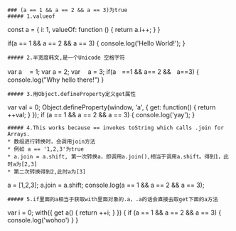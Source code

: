 ```
### (a == 1 && a == 2 && a == 3)为true
##### 1.valueof
```
const a = {
  i: 1,
  valueOf: function () {
    return a.i++;
  }
}

if(a == 1 && a == 2 && a == 3) {
  console.log('Hello World!');
}
```
##### 2.半宽度韩文,是一个Unicode 空格字符
```
var aﾠ = 1;
var a = 2;
var ﾠa = 3;
if(aﾠ==1 && a== 2 &&ﾠa==3) {
    console.log("Why hello there!")
}
```
##### 3.用Object.defineProperty定义get属性
```
var val = 0;
Object.defineProperty(window, 'a', {
  get: function() {
    return ++val;
  }
});
if (a == 1 && a == 2 && a == 3) {
  console.log('yay');
}
```
##### 4.This works because == invokes toString which calls .join for Arrays.
* 数组进行转换时，会调用join方法
* 例如 a == '1,2,3'为true
* a.join = a.shift, 第一次转换a，即调用a.join(),相当于调用a.shift。得到1，此时a为[2,3]
* 第二次转换得到2,此时a为[3]
```
a = [1,2,3];
a.join = a.shift;
console.log(a == 1 && a == 2 && a == 3);
```
##### 5.if里面的a相当于获取with里面对象的.a，.a的话会直接去取get下面的a方法
```
var i = 0;
with({
    get a() {
        return ++i;
    }
}) {
    if (a == 1 && a == 2 && a == 3) {
        console.log('wohoo')
    }
}
```